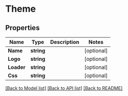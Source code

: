 # Theme

## Properties

Name | Type | Description | Notes
------------ | ------------- | ------------- | -------------
**Name** | **string** |  | [optional] 
**Logo** | **string** |  | [optional] 
**Loader** | **string** |  | [optional] 
**Css** | **string** |  | [optional] 

[[Back to Model list]](../README.md#documentation-for-models) [[Back to API list]](../README.md#documentation-for-api-endpoints) [[Back to README]](../README.md)


